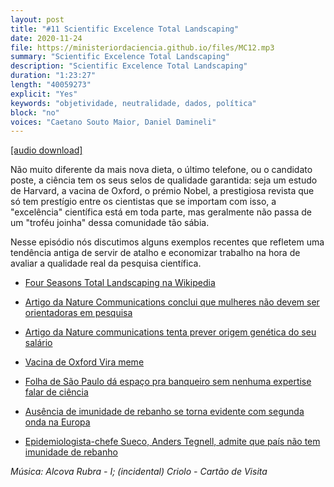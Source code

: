 ```yaml
---
layout: post
title: "#11 Scientific Excelence Total Landscaping"
date: 2020-11-24
file: https://ministeriordaciencia.github.io/files/MC12.mp3
summary: "Scientific Excelence Total Landscaping"
description: "Scientific Excelence Total Landscaping"
duration: "1:23:27"
length: "40059273"
explicit: "Yes"
keywords: "objetividade, neutralidade, dados, política"
block: "no"
voices: "Caetano Souto Maior, Daniel Damineli"
---
```



[[audio download]](https://ministeriodaciencia.github.io/files/MC12.mp3)

Não muito diferente da mais nova dieta, o último telefone, ou o candidato poste, a ciência tem os seus selos de qualidade garantida: seja um estudo de Harvard, a vacina de Oxford, o prémio Nobel, a prestigiosa revista que só tem prestígio entre os cientistas que se importam com isso, a "excelência" científica está em toda parte, mas geralmente não passa de um "troféu joinha" dessa comunidade tão sábia.

Nesse episódio nós discutimos alguns exemplos recentes que refletem uma tendência antiga de servir de atalho e economizar trabalho na hora de avaliar a qualidade real da pesquisa científica.

- [Four Seasons Total Landscaping na Wikipedia](https://en.wikipedia.org/wiki/Four_Seasons_Total_Landscaping_press_conference?wprov=sfla1)

- [Artigo da Nature Communications conclui que mulheres não devem ser orientadoras em pesquisa](https://www.nature.com/articles/s41467-020-19723-8)

- [Artigo da Nature communications tenta prever origem genética do seu salário](https://www.nature.com/articles/s41467-019-13585-5)

- [Vacina de Oxford Vira meme](https://twitter.com/StigAbell/status/1330776964794380288?s=20)

- [Folha de São Paulo dá espaço pra banqueiro sem nenhuma expertise falar de ciência](https://www1.folha.uol.com.br/mercado/2020/11/lemann-diz-que-brasil-pode-ter-alcancado-imunidade-de-rebanho-mas-foi-menos-disciplinado.shtml)

- [Ausência de imunidade de rebanho se torna evidente com segunda onda na Europa](https://www.washingtonpost.com/world/europe/coronavirus-europe-death-who-second-wave-slowing/2020/11/19/09e29bfe-29cc-11eb-9c21-3cc501d0981f_story.html)

- [Epidemiologista-chefe Sueco, Anders Tegnell, admite que país não tem imunidade de rebanho](https://www.businessinsider.com/sweden-herd-immunity-second-wave-coronavirus-cases-hospitalisations-surge-2020-11)

_Música: Alcova Rubra - I; (incidental) Criolo - Cartão de Visita_
